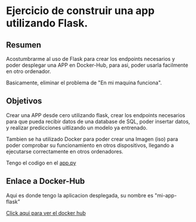 # Ejercicio de construir una app utilizando Flask.

## Resumen

Acostumbrarme al uso de Flask para crear los endpoints necesarios y poder desplegar una APP en Docker-Hub, para asi, poder usarla facilmente en otro ordenador.

Basicamente, eliminar el problema de "En mi maquina funciona".

## Objetivos

Crear una APP desde cero utilizando flask, crear los endpoints necesarios para que pueda recibir datos de una database de SQL, poder insertar datos, y realizar predicciones uitlizando un modelo ya entrenado.

Tambien se ha utilizado Docker para poder crear una Imagen (iso) para poder comprobar su funcionamiento en otros dispositivos, llegando a ejecutarse correctamente en otros ordenadores.

Tengo el codigo en el [app.py](https://github.com/AdrianNiet/Aplicacion-Flask/blob/main/app.py)

## Enlace a Docker-Hub

Aqui es donde tengo la aplicacion desplegada, su nombre es "mi-app-flask"

[Click aqui para ver el docker hub](https://hub.docker.com/)
